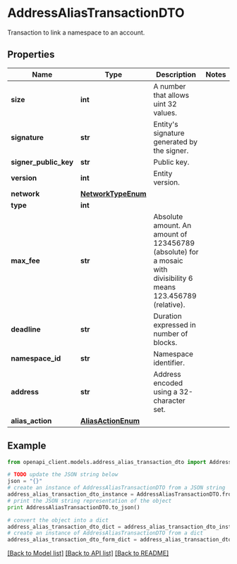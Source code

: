 # AddressAliasTransactionDTO

Transaction to link a namespace to an account.

## Properties

Name | Type | Description | Notes
------------ | ------------- | ------------- | -------------
**size** | **int** | A number that allows uint 32 values. | 
**signature** | **str** | Entity&#39;s signature generated by the signer. | 
**signer_public_key** | **str** | Public key. | 
**version** | **int** | Entity version. | 
**network** | [**NetworkTypeEnum**](NetworkTypeEnum.md) |  | 
**type** | **int** |  | 
**max_fee** | **str** | Absolute amount. An amount of 123456789 (absolute) for a mosaic with divisibility 6 means 123.456789 (relative). | 
**deadline** | **str** | Duration expressed in number of blocks. | 
**namespace_id** | **str** | Namespace identifier. | 
**address** | **str** | Address encoded using a 32-character set. | 
**alias_action** | [**AliasActionEnum**](AliasActionEnum.md) |  | 

## Example

```python
from openapi_client.models.address_alias_transaction_dto import AddressAliasTransactionDTO

# TODO update the JSON string below
json = "{}"
# create an instance of AddressAliasTransactionDTO from a JSON string
address_alias_transaction_dto_instance = AddressAliasTransactionDTO.from_json(json)
# print the JSON string representation of the object
print AddressAliasTransactionDTO.to_json()

# convert the object into a dict
address_alias_transaction_dto_dict = address_alias_transaction_dto_instance.to_dict()
# create an instance of AddressAliasTransactionDTO from a dict
address_alias_transaction_dto_form_dict = address_alias_transaction_dto.from_dict(address_alias_transaction_dto_dict)
```
[[Back to Model list]](../README.md#documentation-for-models) [[Back to API list]](../README.md#documentation-for-api-endpoints) [[Back to README]](../README.md)


